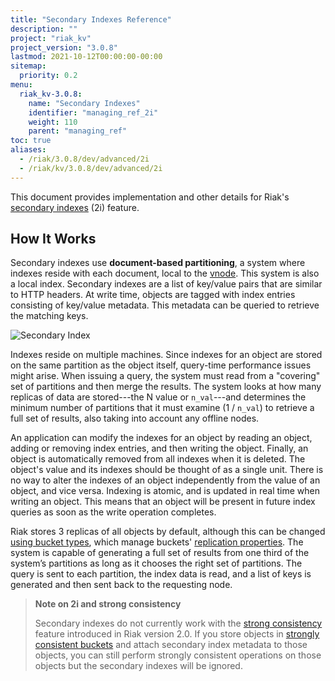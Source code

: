 ```yaml
---
title: "Secondary Indexes Reference"
description: ""
project: "riak_kv"
project_version: "3.0.8"
lastmod: 2021-10-12T00:00:00-00:00
sitemap:
  priority: 0.2
menu:
  riak_kv-3.0.8:
    name: "Secondary Indexes"
    identifier: "managing_ref_2i"
    weight: 110
    parent: "managing_ref"
toc: true
aliases:
  - /riak/3.0.8/dev/advanced/2i
  - /riak/kv/3.0.8/dev/advanced/2i
---
```


[usage bucket types]: {{<baseurl>}}riak/kv/3.0.8/developing/usage/bucket-types
[use ref strong consistency]: {{<baseurl>}}riak/kv/3.0.8/using/reference/strong-consistency

This document provides implementation and other details for Riak's
[secondary indexes]({{<baseurl>}}riak/kv/3.0.8/developing/usage/secondary-indexes/) \(2i) feature.

## How It Works

Secondary indexes use **document-based partitioning**, a system where
indexes reside with each document, local to the [vnode]({{<baseurl>}}riak/kv/3.0.8/learn/glossary/#vnode). This
system is also a local index. Secondary indexes are a list of key/value
pairs that are similar to HTTP headers. At write time, objects are
tagged with index entries consisting of key/value metadata. This
metadata can be queried to retrieve the matching keys.

![Secondary Index]({{<baseurl>}}images/Secondary-index-example.png)

Indexes reside on multiple machines. Since indexes for an object are
stored on the same partition as the object itself, query-time
performance issues might arise. When issuing a query, the system must
read from a "covering" set of partitions and then merge the results.
The system looks at how many replicas of data are stored---the N value
or `n_val`---and determines the minimum number of partitions that it
must examine (1 / `n_val`) to retrieve a full set of results, also
taking into account any offline nodes.

An application can modify the indexes for an object by reading an
object, adding or removing index entries, and then writing the object.
Finally, an object is automatically removed from all indexes when it is
deleted. The object's value and its indexes should be thought of as a
single unit. There is no way to alter the indexes of an object
independently from the value of an object, and vice versa. Indexing is
atomic, and is updated in real time when writing an object. This means
that an object will be present in future index queries as soon as the
write operation completes.

Riak stores 3 replicas of all objects by default, although this can be
changed [using bucket types][usage bucket types], which manage buckets' [replication properties]({{<baseurl>}}riak/kv/3.0.8/developing/app-guide/replication-properties). The system is capable of generating a full set of results
from one third of the system’s partitions as long as it chooses the
right set of partitions. The query is sent to each partition, the index
data is read, and a list of keys is generated and then sent back to the
requesting node.

> **Note on 2i and strong consistency**
>
> Secondary indexes do not currently work with the [strong consistency][use ref strong consistency] feature introduced in Riak version 2.0. If you store objects in [strongly consistent buckets]({{<baseurl>}}riak/kv/3.0.8/developing/app-guide/strong-consistency/#creating-a-strongly-consistent-bucket-type) and attach
secondary index metadata to those objects, you can still perform
strongly consistent operations on those objects but the secondary
indexes will be ignored.

